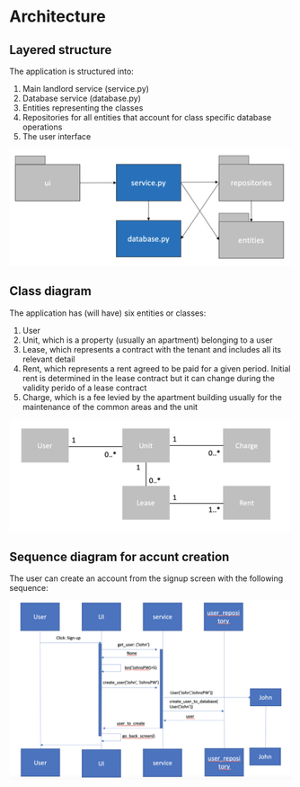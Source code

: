 # Architecture
## Layered structure

The application is structured into:
1. Main landlord service (service.py)
2. Database service (database.py)
3. Entities representing the classes
4. Repositories for all entities that account for class specific database operations
5. The user interface

<img src="https://raw.githubusercontent.com/miikara/landlord/master/documentation/pictures/architecture.png">

## Class diagram

The application has (will have) six entities or classes:
1. User
2. Unit, which is a property (usually an apartment) belonging to a user
3. Lease, which represents a contract with the tenant and includes all its relevant detail
4. Rent, which represents a rent agreed to be paid for a given period. Initial rent is determined in the lease contract but it can change during the validity perido of a lease contract
5. Charge, which is a fee levied by the apartment building usually for the maintenance of the common areas and the unit
 
<img src="https://raw.githubusercontent.com/miikara/landlord/master/documentation/pictures/class_diagram_new.png">

## Sequence diagram for accunt creation

The user can create an account from the signup screen with the following sequence:

<img src="https://raw.githubusercontent.com/miikara/landlord/master/documentation/pictures/sequence_chart_sign_up.png">
